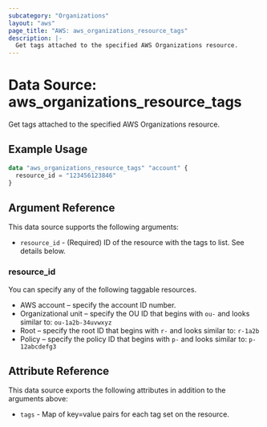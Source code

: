 ```yaml
---
subcategory: "Organizations"
layout: "aws"
page_title: "AWS: aws_organizations_resource_tags"
description: |-
  Get tags attached to the specified AWS Organizations resource.
---
```


# Data Source: aws_organizations_resource_tags

Get tags attached to the specified AWS Organizations resource.

## Example Usage

```terraform
data "aws_organizations_resource_tags" "account" {
  resource_id = "123456123846"
}
```

## Argument Reference

This data source supports the following arguments:

* `resource_id` - (Required) ID of the resource with the tags to list. See details below.

### resource_id

You can specify any of the following taggable resources.

* AWS account – specify the account ID number.
* Organizational unit – specify the OU ID that begins with `ou-` and looks similar to: `ou-1a2b-34uvwxyz`
* Root – specify the root ID that begins with `r-` and looks similar to: `r-1a2b`
* Policy – specify the policy ID that begins with `p-` and looks similar to: `p-12abcdefg3`

## Attribute Reference

This data source exports the following attributes in addition to the arguments above:

* `tags` - Map of key=value pairs for each tag set on the resource.
